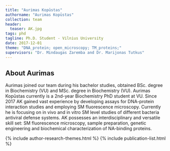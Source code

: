 ```yaml
---
title: "Aurimas Kopūstas"
authorname: "Aurimas Kopūstas"
collection: team
header:
  teaser: AK.jpg
tags: phd
tagline: Ph.D. Student - Vilnius University
date: 2017-12-01
theme: "DNA_protein; open_microscopy; TM_proteins;"
supervisors: "Dr. Mindaugas Zaremba and Dr. Marijonas Tutkus"
---
```


<h2>About Aurimas</h2>
Aurimas joined our team during his bachelor studies, obtained BSc. degree in Biochemistry (VU) and MSc. degree in Biochemistry (VU). Aurimas Kopūstas currently is a 2nd-year Biochemistry PhD student at VU. Since 2017 AK gained vast experience by developing assays for DNA-protein interaction studies and employing SM fluorescence microscopy. Currently he is focusing on in vivo and in vitro SM level studies of different bacteria antiviral defense systems. AK possesses an interdisciplinary and versatile skill set: SM fluorescence microscopy, sample preparation, genetic engineering and biochemical characterization of NA-binding proteins.

{% include author-research-themes.html %}
{% include publication-list.html %}

